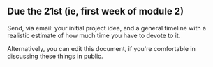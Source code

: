 ## Due the 21st (ie, first week of module 2)

Send, via email: your initial project idea, and a general timeline with a realistic estimate of how much time you have to devote to it.

Alternatively, you can edit this document, if you're comfortable in discussing these things in public.
